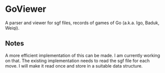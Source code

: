 # GoViewer #

A parser and viewer for sgf files, records of games of Go (a.k.a. Igo, Baduk, Weiqi).

## Notes ##

A more efficient implementation of this can be made. I am currently working on that. The existing implementation needs to read the sgf
file for each move. I will make it read once and store in a suitable data structure.


